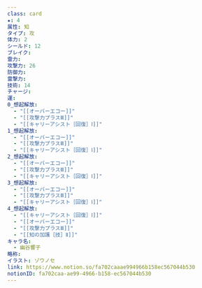 ```yaml
---
class: card
★: 4
属性: 知
タイプ: 攻
体力: 2
シールド: 12
ブレイク: 
霊力: 
攻撃力: 26
防御力: 
霊撃力: 
技術: 14
チャージ: 
運: 
0_想起解放:
  - "[[オーバーエコー]]"
  - "[[攻撃力プラスⅢ]]"
  - "[[キャリーアシスト［回復］Ⅰ]]"
1_想起解放:
  - "[[オーバーエコー]]"
  - "[[攻撃力プラスⅢ]]"
  - "[[キャリーアシスト［回復］Ⅰ]]"
2_想起解放:
  - "[[オーバーエコー]]"
  - "[[攻撃力プラスⅢ]]"
  - "[[キャリーアシスト［回復］Ⅰ]]"
3_想起解放:
  - "[[オーバーエコー]]"
  - "[[攻撃力プラスⅢ]]"
  - "[[キャリーアシスト［回復］Ⅰ]]"
4_想起解放:
  - "[[キャリーアシスト［回復］Ⅰ]]"
  - "[[オーバーエコー]]"
  - "[[攻撃力プラスⅢ]]"
  - "[[知の加護［技］Ⅱ]]"
キャラ名:
  - 幽谷響子
略称: 
イラスト: ゾウノセ
link: https://www.notion.so/fa702caaae994966b158ec567044b530
notionID: fa702caa-ae99-4966-b158-ec567044b530
---
```

